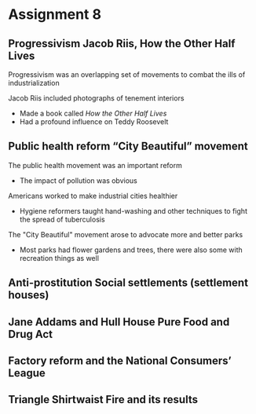 # Assignment 8

## Progressivism Jacob Riis, How the Other Half Lives

Progressivism was an overlapping set of movements to combat the ills of
industrialization

Jacob Riis included photographs of tenement interiors
- Made a book called *How the Other Half Lives*
- Had a profound influence on Teddy Roosevelt

## Public health reform “City Beautiful” movement

The public health movement was an important reform
- The impact of pollution was obvious

Americans worked to make industrial cities healthier
- Hygiene reformers taught hand-washing and other techniques to fight the spread
  of tuberculosis

The "City Beautiful" movement arose to advocate more and better parks
- Most parks had flower gardens and trees, there were also some with recreation
  things as well

## Anti-prostitution Social settlements (settlement houses)

## Jane Addams and Hull House Pure Food and Drug Act

## Factory reform and the National Consumers’ League

## Triangle Shirtwaist Fire and its results 

